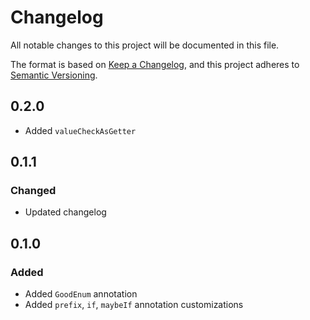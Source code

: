 # Changelog

All notable changes to this project will be documented in this file.

The format is based on [Keep a Changelog](https://keepachangelog.com/en/1.0.0/),
and this project adheres to [Semantic Versioning](https://semver.org/spec/v2.0.0.html).

## 0.2.0
- Added `valueCheckAsGetter`

## 0.1.1

### Changed

- Updated changelog

## 0.1.0

### Added

- Added `GoodEnum` annotation
- Added `prefix`, `if`, `maybeIf` annotation customizations

